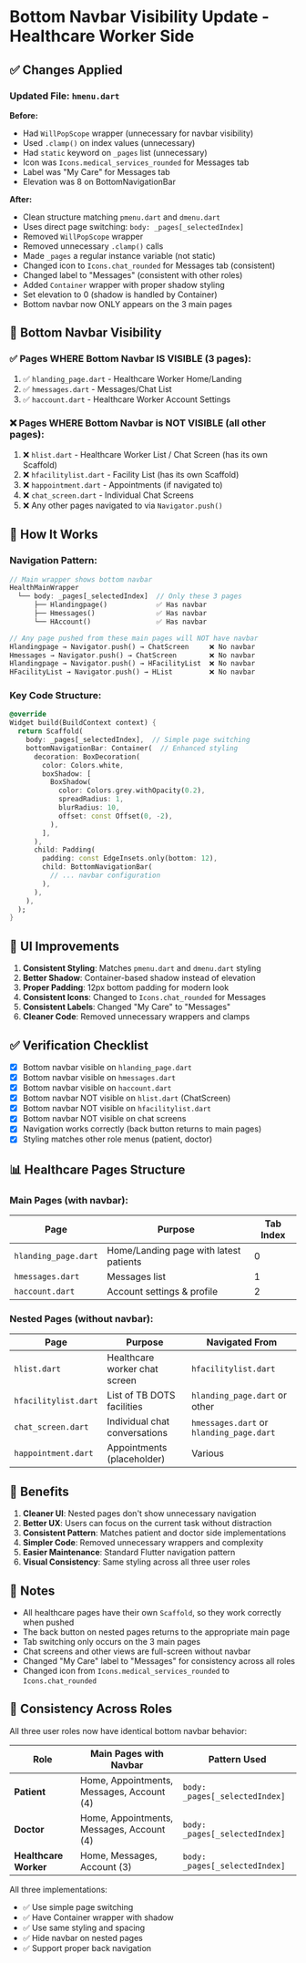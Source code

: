 # Bottom Navbar Visibility Update - Healthcare Worker Side

## ✅ Changes Applied

### Updated File: `hmenu.dart`

**Before:**
- Had `WillPopScope` wrapper (unnecessary for navbar visibility)
- Used `.clamp()` on index values (unnecessary)
- Had `static` keyword on `_pages` list (unnecessary)
- Icon was `Icons.medical_services_rounded` for Messages tab
- Label was "My Care" for Messages tab
- Elevation was 8 on BottomNavigationBar

**After:**
- Clean structure matching `pmenu.dart` and `dmenu.dart`
- Uses direct page switching: `body: _pages[_selectedIndex]`
- Removed `WillPopScope` wrapper
- Removed unnecessary `.clamp()` calls
- Made `_pages` a regular instance variable (not static)
- Changed icon to `Icons.chat_rounded` for Messages tab (consistent)
- Changed label to "Messages" (consistent with other roles)
- Added `Container` wrapper with proper shadow styling
- Set elevation to 0 (shadow is handled by Container)
- Bottom navbar now ONLY appears on the 3 main pages

## 📱 Bottom Navbar Visibility

### ✅ Pages WHERE Bottom Navbar IS VISIBLE (3 pages):
1. ✅ `hlanding_page.dart` - Healthcare Worker Home/Landing
2. ✅ `hmessages.dart` - Messages/Chat List
3. ✅ `haccount.dart` - Healthcare Worker Account Settings

### ❌ Pages WHERE Bottom Navbar is NOT VISIBLE (all other pages):
1. ❌ `hlist.dart` - Healthcare Worker List / Chat Screen (has its own Scaffold)
2. ❌ `hfacilitylist.dart` - Facility List (has its own Scaffold)
3. ❌ `happointment.dart` - Appointments (if navigated to)
4. ❌ `chat_screen.dart` - Individual Chat Screens
5. ❌ Any other pages navigated to via `Navigator.push()`

## 🔧 How It Works

### Navigation Pattern:

```dart
// Main wrapper shows bottom navbar
HealthMainWrapper
  └── body: _pages[_selectedIndex]  // Only these 3 pages
      ├── Hlandingpage()            ✅ Has navbar
      ├── Hmessages()               ✅ Has navbar
      └── HAccount()                ✅ Has navbar

// Any page pushed from these main pages will NOT have navbar
Hlandingpage → Navigator.push() → ChatScreen     ❌ No navbar
Hmessages → Navigator.push() → ChatScreen        ❌ No navbar
Hlandingpage → Navigator.push() → HFacilityList  ❌ No navbar
HFacilityList → Navigator.push() → HList         ❌ No navbar
```

### Key Code Structure:

```dart
@override
Widget build(BuildContext context) {
  return Scaffold(
    body: _pages[_selectedIndex],  // Simple page switching
    bottomNavigationBar: Container(  // Enhanced styling
      decoration: BoxDecoration(
        color: Colors.white,
        boxShadow: [
          BoxShadow(
            color: Colors.grey.withOpacity(0.2),
            spreadRadius: 1,
            blurRadius: 10,
            offset: const Offset(0, -2),
          ),
        ],
      ),
      child: Padding(
        padding: const EdgeInsets.only(bottom: 12),
        child: BottomNavigationBar(
          // ... navbar configuration
        ),
      ),
    ),
  );
}
```

## 🎨 UI Improvements

1. **Consistent Styling**: Matches `pmenu.dart` and `dmenu.dart` styling
2. **Better Shadow**: Container-based shadow instead of elevation
3. **Proper Padding**: 12px bottom padding for modern look
4. **Consistent Icons**: Changed to `Icons.chat_rounded` for Messages
5. **Consistent Labels**: Changed "My Care" to "Messages"
6. **Cleaner Code**: Removed unnecessary wrappers and clamps

## ✅ Verification Checklist

- [x] Bottom navbar visible on `hlanding_page.dart`
- [x] Bottom navbar visible on `hmessages.dart`
- [x] Bottom navbar visible on `haccount.dart`
- [x] Bottom navbar NOT visible on `hlist.dart` (ChatScreen)
- [x] Bottom navbar NOT visible on `hfacilitylist.dart`
- [x] Bottom navbar NOT visible on chat screens
- [x] Navigation works correctly (back button returns to main pages)
- [x] Styling matches other role menus (patient, doctor)

## 📊 Healthcare Pages Structure

### Main Pages (with navbar):
| Page | Purpose | Tab Index |
|------|---------|-----------|
| `hlanding_page.dart` | Home/Landing page with latest patients | 0 |
| `hmessages.dart` | Messages list | 1 |
| `haccount.dart` | Account settings & profile | 2 |

### Nested Pages (without navbar):
| Page | Purpose | Navigated From |
|------|---------|----------------|
| `hlist.dart` | Healthcare worker chat screen | `hfacilitylist.dart` |
| `hfacilitylist.dart` | List of TB DOTS facilities | `hlanding_page.dart` or other |
| `chat_screen.dart` | Individual chat conversations | `hmessages.dart` or `hlanding_page.dart` |
| `happointment.dart` | Appointments (placeholder) | Various |

## 🎯 Benefits

1. **Cleaner UI**: Nested pages don't show unnecessary navigation
2. **Better UX**: Users can focus on the current task without distraction
3. **Consistent Pattern**: Matches patient and doctor side implementations
4. **Simpler Code**: Removed unnecessary wrappers and complexity
5. **Easier Maintenance**: Standard Flutter navigation pattern
6. **Visual Consistency**: Same styling across all three user roles

## 📝 Notes

- All healthcare pages have their own `Scaffold`, so they work correctly when pushed
- The back button on nested pages returns to the appropriate main page
- Tab switching only occurs on the 3 main pages
- Chat screens and other views are full-screen without navbar
- Changed "My Care" label to "Messages" for consistency across all roles
- Changed icon from `Icons.medical_services_rounded` to `Icons.chat_rounded`

## 🔄 Consistency Across Roles

All three user roles now have identical bottom navbar behavior:

| Role | Main Pages with Navbar | Pattern Used |
|------|------------------------|--------------|
| **Patient** | Home, Appointments, Messages, Account (4) | `body: _pages[_selectedIndex]` |
| **Doctor** | Home, Appointments, Messages, Account (4) | `body: _pages[_selectedIndex]` |
| **Healthcare Worker** | Home, Messages, Account (3) | `body: _pages[_selectedIndex]` |

All three implementations:
- ✅ Use simple page switching
- ✅ Have Container wrapper with shadow
- ✅ Use same styling and spacing
- ✅ Hide navbar on nested pages
- ✅ Support proper back navigation
